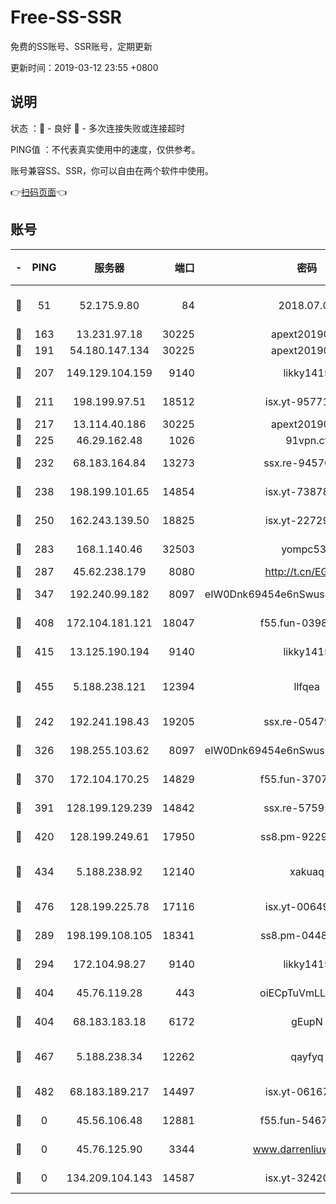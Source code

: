 # Free-SS-SSR

免费的SS账号、SSR账号，定期更新

更新时间：2019-03-12 23:55 +0800

## 说明

状态     ：🙂 - 良好 🙁 - 多次连接失败或连接超时

PING值   ：不代表真实使用中的速度，仅供参考。

账号兼容SS、SSR，你可以自由在两个软件中使用。

👉[扫码页面](https://liesauer.github.io/Free-SS-SSR/)👈

## 账号

|-|PING|服务器|端口|密码|加密方式|区域|
|:----:|:----:|:-----:|-----:|:----:|:----:|:----:|
|🙂|51|52.175.9.80|84|2018.07.07|chacha20-ietf-poly1305|HK|
|🙂|163|13.231.97.18|30225|apext2019006|chacha20|JP|
|🙂|191|54.180.147.134|30225|apext2019006|chacha20|KR|
|🙂|207|149.129.104.159|9140|likky1415|aes-256-cfb|HK|
|🙂|211|198.199.97.51|18512|isx.yt-95771540|aes-256-cfb|US|
|🙂|217|13.114.40.186|30225|apext2019006|chacha20|JP|
|🙂|225|46.29.162.48|1026|91vpn.cf|rc4-md5|RU|
|🙂|232|68.183.164.84|13273|ssx.re-94570018|aes-256-cfb|US|
|🙂|238|198.199.101.65|14854|isx.yt-73878638|aes-256-cfb|US|
|🙂|250|162.243.139.50|18825|isx.yt-22729980|aes-256-cfb|US|
|🙂|283|168.1.140.46|32503|yompc535|aes-256-cfb|AU|
|🙂|287|45.62.238.179|8080|http://t.cn/EGJIyrl|rc4-md5|CA|
|🙂|347|192.240.99.182|8097|eIW0Dnk69454e6nSwuspv9DmS201tQ0D|aes-256-cfb|US|
|🙂|408|172.104.181.121|18047|f55.fun-03984569|aes-256-cfb|SG|
|🙂|415|13.125.190.194|9140|likky1415|aes-256-cfb|KR|
|🙂|455|5.188.238.121|12394|llfqea|chacha20-ietf-poly1305|BR|
|🙂|242|192.241.198.43|19205|ssx.re-05479677|aes-256-cfb|US|
|🙂|326|198.255.103.62|8097|eIW0Dnk69454e6nSwuspv9DmS201tQ0D|aes-256-cfb|US|
|🙂|370|172.104.170.25|14829|f55.fun-37079700|aes-256-cfb|SG|
|🙂|391|128.199.129.239|14842|ssx.re-57595800|aes-256-cfb|SG|
|🙂|420|128.199.249.61|17950|ss8.pm-92296749|aes-256-cfb|SG|
|🙂|434|5.188.238.92|12140|xakuaq|chacha20-ietf-poly1305|BR|
|🙂|476|128.199.225.78|17116|isx.yt-00649324|aes-256-cfb|SG|
|🙁|289|198.199.108.105|18341|ss8.pm-04487647|aes-256-cfb|US|
|🙁|294|172.104.98.27|9140|likky1415|aes-256-cfb|JP|
|🙁|404|45.76.119.28|443|oiECpTuVmLLxk4Ts|aes-256-cfb|AU|
|🙁|404|68.183.183.18|6172|gEupN|aes-256-cfb|SG|
|🙁|467|5.188.238.34|12262|qayfyq|chacha20-ietf-poly1305|BR|
|🙁|482|68.183.189.217|14497|isx.yt-06167002|aes-256-cfb|SG|
|🙁|0|45.56.106.48|12881|f55.fun-54673265|aes-256-cfb|US|
|🙁|0|45.76.125.90|3344|www.darrenliuwei.com|aes-256-cfb|AU|
|🙁|0|134.209.104.143|14587|isx.yt-32420603|aes-256-cfb|SG|
